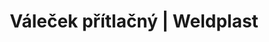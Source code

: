 ---
Link: "file:/Users/vinayakpatel/Downloads/www.weldplast.cz/valecek-pritlacny405"
product_name: "Váleček přítlačný80 mm, silikon"
product_id: "Obj. číslo:106.974"
title: "Váleček přítlačný | Weldplast"
product_desc: ""
product_specs: ""
product_downloads: ""
href: ""
accessories: ""
similar_products: ""
---